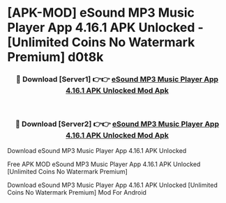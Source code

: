 # [APK-MOD] eSound  MP3 Music Player App 4.16.1 APK Unlocked - [Unlimited Coins No Watermark Premium] d0t8k



<div align="center">
<h3>🔴 Download [Server1] 👉👉 <a href="https://momento.my/?title=eSound__MP3_Music_Player_App_4.16.1_APK_Unlocked">eSound  MP3 Music Player App 4.16.1 APK Unlocked Mod Apk</a></h3><br>

<h3>🔴 Download [Server2] 👉👉 <a href="https://momento.my/?title=eSound__MP3_Music_Player_App_4.16.1_APK_Unlocked">eSound  MP3 Music Player App 4.16.1 APK Unlocked Mod Apk</a></h3>
</div>



Download eSound  MP3 Music Player App 4.16.1 APK Unlocked 

Free APK MOD eSound  MP3 Music Player App 4.16.1 APK Unlocked [Unlimited Coins No Watermark Premium]

Download eSound  MP3 Music Player App 4.16.1 APK Unlocked [Unlimited Coins No Watermark Premium] Mod For Android
